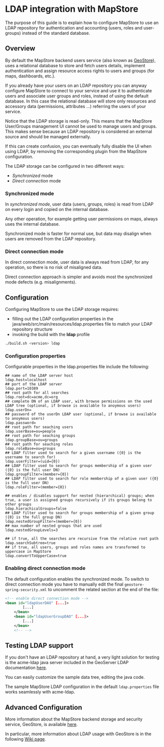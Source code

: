 # LDAP integration with MapStore

The purpose of this guide is to explain how to configure MapStore to use an LDAP repository for authentication and accounting (users, roles and user-groups) instead of the standard database.

## Overview

By default the MapStore backend users service (also known as [GeoStore](https://github.com/geosolutions-it/geostore)), uses a relational database to store and fetch users details, implement authentication and assign resource access rights to users and groups (for maps, dashboards, etc.).

If you already have your users on an LDAP repository you can anyway configure MapStore to connect to your service and use it to authenticate users and associate user groups and roles, instead of using the default database. In this case the relational database will store only resources and accessory data (permissions, attributes ...) referring the users of your service.

Notice that the LDAP storage is read-only. This means that the MapStore User/Groups management UI cannot be used to manage users and groups.
This makes sense because an LDAP repository is considered an external source and should be managed externally.

If this can create confusion, you can eventually fully disable the UI when using LDAP, by removing the corresponding plugin from the MapStore configuration.

The LDAP storage can be configured in two different ways:

* *Synchronized* mode
* *Direct connection* mode

### Synchronized mode

In *synchronized mode*, user data (users, groups, roles) is read from LDAP on every login and copied on the internal database.

Any other operation, for example getting user permissions on maps, always uses the internal database.

Synchronized mode is faster for normal use, but data may disalign when users are removed from the LDAP repository.

### Direct connection mode

In direct connection mode, user data is always read from LDAP, for any operation, so there is no risk of misaligned data.

Direct connection approach is simpler and avoids most the synchronized mode defects (e.g. misalignments).

## Configuration

Configuring MapStore to use the LDAP storage requires:

* filling out the LDAP configuration properties in the java/web/src/main/resources/ldap.properties file to match your LDAP repository structure
* invoking the build with the **ldap** profile

```bash
./build.sh <version> ldap
```

### Configuration properties

Configurable properties in the ldap.properties file include the following:

```properties
## name of the LDAP server host
ldap.host=localhost
## port of the LDAP server
ldap.port=10389
## root path for all searches
ldap.root=dc=acme,dc=org
## complete DN of an LDAP user, with browse permissions on the used LDAP tree (optional, if browse is available to anoymous users)
ldap.userDn=
## password of the userDn LDAP user (optional, if browse is available to anoymous users)
ldap.password=
## root path for seaching users 
ldap.userBase=ou=people
## root path for seaching groups
ldap.groupBase=ou=groups
## root path for seaching roles
ldap.roleBase=ou=groups
## LDAP filter used to search for a given username ({0} is the username to search for)
ldap.userFilter=(uid={0})
## LDAP filter used to search for groups membership of a given user ({0} is the full user DN)
ldap.groupFilter=(member={0})
## LDAP filter used to search for role membership of a given user ({0} is the full user DN)
ldap.roleFilter=(member={0})

## enables / disables support for nested (hierarchical) groups; when true, a user is assigned groups recursively if its groups belong to other groups
ldap.hierachicalGroups=false
## LDAP filter used to search for groups membership of a given group ({0} is the full group DN)
ldap.nestedGroupFilter=(member={0})
## max number of nested groups that are used
ldap.nestedGroupLevels=3

## if true, all the searches are recursive from the relative root path
ldap.searchSubtree=true
## if true, all users, groups and roles names are transformed to uppercase in MapStore
ldap.convertToUpperCase=true
```

### Enabling direct connection mode

The default configuration enables the synchronized mode. To switch to direct connection mode you have to manually edit the final `geostore-spring-security.xml` to uncomment the related section at the end of the file:

```xml
<!-- enable direct connection mode -->
<bean id="ldapUserDAO" [...]>
        [...]
    </bean>
    <bean id="ldapUserGroupDAO" [...]>
        [...]
    </bean>
    <!-- -->
```

## Testing LDAP support

If you don't have an LDAP repository at hand, a very light solution for testing is the acme-ldap java server included in the GeoServer LDAP documentation [here](https://github.com/geoserver/geoserver/blob/master/doc/en/user/source/security/tutorials/ldap/acme-ldap/src/main/java/org/acme/Ldap.java).

You can easily customize the sample data tree, editing the java code.

The sample MapStore LDAP configuration in the default `ldap.properties` file works seamlessly with acme-ldap.

## Advanced Configuration

More information about the MapStore backend storage and security service, GeoStore, is available [here](https://github.com/geosolutions-it/geostore).

In particular, more information about LDAP usage with GeoStore is in the following [Wiki page](https://github.com/geosolutions-it/geostore/wiki/LDAP-Authentication).
